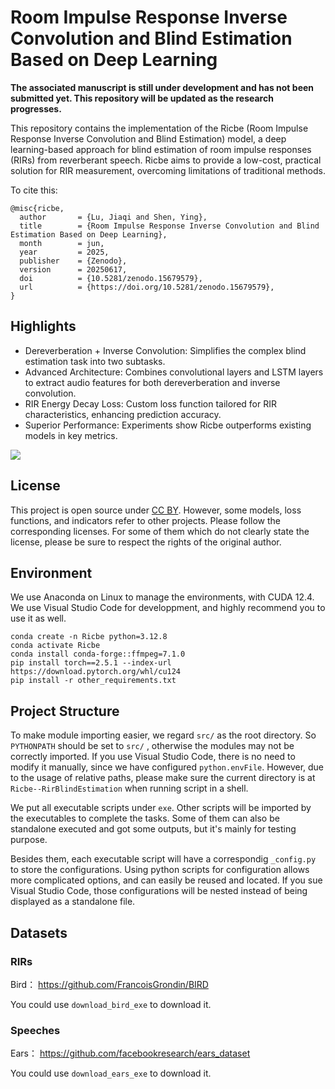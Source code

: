 # Room Impulse Response Inverse Convolution and Blind Estimation Based on Deep Learning 

**The associated manuscript is still under development and has not been submitted yet. This repository will be updated as the research progresses.**

This repository contains the implementation of the Ricbe (Room Impulse Response Inverse Convolution and Blind Estimation) model, a deep learning-based approach for blind estimation of room impulse responses (RIRs) from reverberant speech. Ricbe aims to provide a low-cost, practical solution for RIR measurement, overcoming limitations of traditional methods.

To cite this:

```
@misc{ricbe,
  author       = {Lu, Jiaqi and Shen, Ying},
  title        = {Room Impulse Response Inverse Convolution and Blind Estimation Based on Deep Learning},
  month        = jun,
  year         = 2025,
  publisher    = {Zenodo},
  version      = 20250617,
  doi          = {10.5281/zenodo.15679579},
  url          = {https://doi.org/10.5281/zenodo.15679579},
}
```

## Highlights

- Dereverberation + Inverse Convolution: Simplifies the complex blind estimation task into two subtasks.
- Advanced Architecture: Combines convolutional layers and LSTM layers to extract audio features for both dereverberation and inverse convolution.
- RIR Energy Decay Loss: Custom loss function tailored for RIR characteristics, enhancing prediction accuracy.
- Superior Performance: Experiments show Ricbe outperforms existing models in key metrics.

![](./readme_img/dic.png)

## License

This project is open source under [CC BY](https://creativecommons.org/licenses/by/4.0/). However, some models, loss functions, and indicators refer to other projects. Please follow the corresponding licenses. For some of them which do not clearly state the license, please be sure to respect the rights of the original author.

## Environment

We use Anaconda on Linux to manage the environments, with CUDA 12.4. We use Visual Studio Code for developpment, and highly recommend you to use it as well.

```shell
conda create -n Ricbe python=3.12.8
conda activate Ricbe
conda install conda-forge::ffmpeg=7.1.0
pip install torch==2.5.1 --index-url https://download.pytorch.org/whl/cu124
pip install -r other_requirements.txt
```

## Project Structure

To make module importing easier, we regard `src/` as the root directory. So `PYTHONPATH` should be set to `src/` , otherwise the modules may not be correctly imported. If you use Visual Studio Code, there is no need to modify it manually, since we have configured `python.envFile`. However, due to the usage of relative paths, please make sure the current directory is at `Ricbe--RirBlindEstimation` when running script in a shell.

We put all executable scripts under `exe`. Other scripts will be imported by the executables to complete the tasks. Some of them can also be standalone executed and got some outputs, but it's mainly for testing purpose.

Besides them, each executable script will have a correspondig `_config.py` to store the configurations. Using python scripts for configuration allows more complicated options, and can easily be reused and located. If you sue Visual Studio Code, those configurations will be nested instead of being displayed as a standalone file.

## Datasets

### RIRs

Bird： https://github.com/FrancoisGrondin/BIRD

You could use `download_bird_exe` to download it.

### Speeches

Ears： https://github.com/facebookresearch/ears_dataset

You could use `download_ears_exe` to download it.
